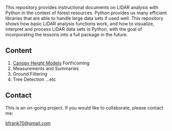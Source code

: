 This repository provides instructional documents on LiDAR analysis with Python in the context of forest resources. Python provides
us many efficient libraries that are able to handle large data sets if used well. This repository shows how basic LiDAR analysis
functions work, and how to visualize, interpret and process LiDAR data sets in Python, with the goal of incorporating the lessons
into a full package in the future.

## Content
1. [Canopy Height Models](https://github.com/brycefrank/python_lidar_examples/blob/master/Canopy_Height_Model.ipynb)
Forthcoming
2. Measurements and Summaries
3. Ground Filtering
4. Tree Detection
...etc

## Contact
This is an on-going project. If you would like to collaborate, please contact me:

bfrank70@gmail.com
